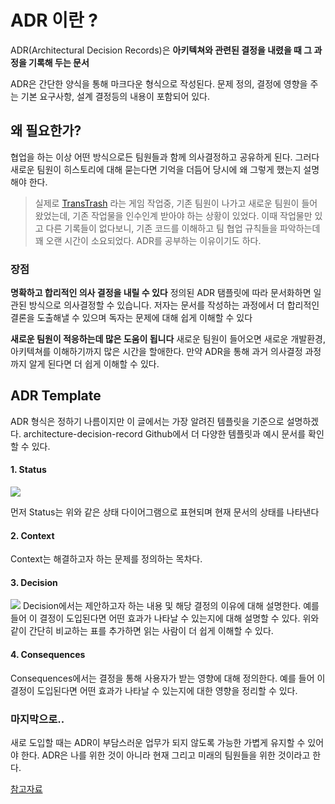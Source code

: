 # ADR 이란 ?
ADR(Architectural Decision Records)은 **아키텍쳐와 관련된 결정을 내렸을 때 그 과정을 기록해 두는 문서**

ADR은 간단한 양식을 통해 마크다운 형식으로 작성된다. 
문제 정의, 결정에 영향을 주는 기본 요구사항, 설계 결정등의 내용이 포함되어 있다. 

## 왜 필요한가? 
협업을 하는 이상 어떤 방식으로든 팀원들과 함께 의사결정하고 공유하게 된다. 그러다 새로운 팀원이 히스토리에 대해 묻는다면 기억을 더듬어 당시에 왜 그렇게 했는지 설명해야 한다. 
> 실제로 [TransTrash](https://github.com/SmarteenApp/Stac_Game) 라는 게임 작업중,
기존 팀원이 나가고 새로운 팀원이 들어왔었는데, 기존 작업물을 인수인계 받아야 하는 상황이 있었다. 이때 작업물만 있고 다른 기록들이 없다보니, 기존 코드를 이해하고 팀 협업 규칙들을 파악하는데 꽤 오랜 시간이 소요되었다. ADR를 공부하는 이유이기도 하다. 

### 장점

**명확하고 합리적인 의사 결정을 내릴 수 있다**
정의된 ADR 탬플릿에 따라 문서화하면 일관된 방식으로 의사결정할 수 있습니다. 저자는 문서를 작성하는 과정에서 더 합리적인 결론을 도출해낼 수 있으며 독자는 문제에 대해 쉽게 이해할 수 있다

**새로운 팀원이 적응하는데 많은 도움이 됩니다**
새로운 팀원이 들어오면 새로운 개발환경, 아키텍쳐를 이해하기까지 많은 시간을 할애한다. 만약 ADR을 통해 과거 의사결정 과정까지 알게 된다면 더 쉽게 이해할 수 있다.

## ADR Template
ADR 형식은 정하기 나름이지만 이 글에서는 가장 알려진 템플릿을 기준으로 설명하겠다. architecture-decision-record Github에서 더 다양한 템플릿과 예시 문서를 확인할 수 있다.

#### 1. Status
![](https://velog.velcdn.com/images/stingray/post/9f51488c-5ceb-4924-bbc1-7d02c2e5f444/image.png)

먼저 Status는 위와 같은 상태 다이어그램으로 표현되며 현재 문서의 상태를 나타낸다 

#### 2. Context
Context는 해결하고자 하는 문제를 정의하는 목차다. 

#### 3. Decision
![](https://velog.velcdn.com/images/stingray/post/14fd6e93-1451-417c-90bd-42db43d47c78/image.png)
Decision에서는 제안하고자 하는 내용 및 해당 결정의 이유에 대해 설명한다. 예를 들어 이 결정이 도입된다면 어떤 효과가 나타날 수 있는지에 대해 설명할 수 있다.
위와 같이 간단히 비교하는 표를 추가하면 읽는 사람이 더 쉽게 이해할 수 있다.

#### 4. Consequences 
Consequences에서는 결정을 통해 사용자가 받는 영향에 대해 정의한다. 예를 들어 이 결정이 도입된다면 어떤 효과가 나타날 수 있는지에 대한 영향을 정리할 수 있다.

### 마지막으로..
새로 도입할 때는 ADR이 부담스러운 업무가 되지 않도록 가능한 가볍게 유지할 수 있어야 한다. 
ADR은 나를 위한 것이 아니라 현재 그리고 미래의 팀원들을 위한 것이라고 한다. 

[참고자료](https://swalloow.github.io/feat-adr/)
